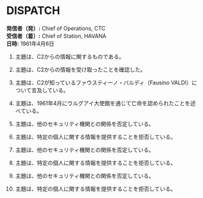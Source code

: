 # DISPATCH

**発信者（発）:** Chief of Operations, CTC  
**受信者（着）:** Chief of Station, HAVANA  
**日時:** 1961年4月6日

1. 主題は、C2からの情報に関するものである。

2. 主題は、C2からの情報を受け取ったことを確認した。

3. 主題は、C2が知っているファウスティーノ・バルディ（Fausino VALDI）について言及している。

4. 主題は、1961年4月にウルグアイ大使館を通じて亡命を認められたことを述べている。

5. 主題は、他のセキュリティ機関との関係を否定している。

6. 主題は、特定の個人に関する情報を提供することを拒否している。

7. 主題は、他のセキュリティ機関との関係を否定している。

8. 主題は、特定の個人に関する情報を提供することを拒否している。

9. 主題は、他のセキュリティ機関との関係を否定している。

10. 主題は、特定の個人に関する情報を提供することを拒否している。